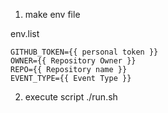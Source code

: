 1. make env file

env.list
```
GITHUB_TOKEN={{ personal token }}
OWNER={{ Repository Owner }}
REPO={{ Repository name }}
EVENT_TYPE={{ Event Type }}
```

2. execute script
./run.sh
